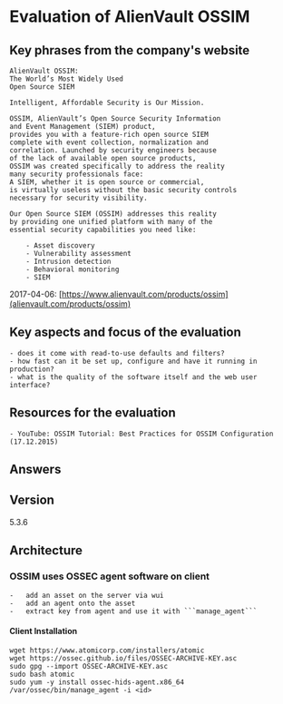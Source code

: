 # Evaluation of AlienVault OSSIM
## Key phrases from the company's website
```
AlienVault OSSIM:
The World’s Most Widely Used
Open Source SIEM
```

```
Intelligent, Affordable Security is Our Mission.
```

```
OSSIM, AlienVault’s Open Source Security Information
and Event Management (SIEM) product,
provides you with a feature-rich open source SIEM
complete with event collection, normalization and
correlation. Launched by security engineers because
of the lack of available open source products,
OSSIM was created specifically to address the reality
many security professionals face:
A SIEM, whether it is open source or commercial,
is virtually useless without the basic security controls
necessary for security visibility.

Our Open Source SIEM (OSSIM) addresses this reality
by providing one unified platform with many of the
essential security capabilities you need like:

    - Asset discovery
    - Vulnerability assessment
    - Intrusion detection
    - Behavioral monitoring
    - SIEM
```


2017-04-06: [https://www.alienvault.com/products/ossim](alienvault.com/products/ossim)

## Key aspects and focus of the evaluation
    - does it come with read-to-use defaults and filters?
    - how fast can it be set up, configure and have it running in production?
    - what is the quality of the software itself and the web user interface?

## Resources for the evaluation
    - YouTube: OSSIM Tutorial: Best Practices for OSSIM Configuration
    (17.12.2015)

## Answers

## Version
5.3.6

## Architecture
### OSSIM uses OSSEC agent software on client
    -   add an asset on the server via wui
    -   add an agent onto the asset
    -   extract key from agent and use it with ```manage_agent```
#### Client Installation

```
wget https://www.atomicorp.com/installers/atomic
wget https://ossec.github.io/files/OSSEC-ARCHIVE-KEY.asc
sudo gpg --import OSSEC-ARCHIVE-KEY.asc
sudo bash atomic
sudo yum -y install ossec-hids-agent.x86_64
/var/ossec/bin/manage_agent -i <id>
```
